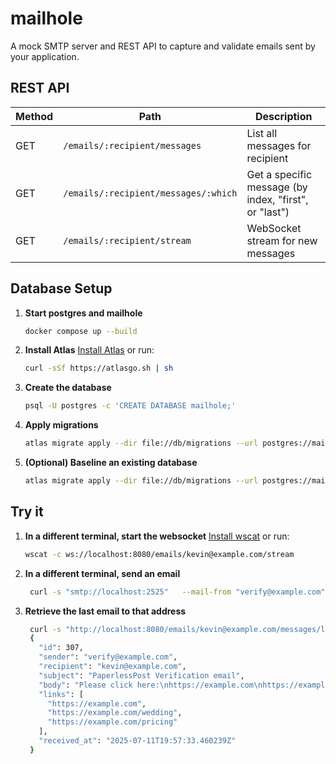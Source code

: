 # mailhole
A mock SMTP server and REST API to capture and validate emails sent by your application. 

## REST API
| Method | Path                                         | Description                        |
|--------|----------------------------------------------|------------------------------------|
| GET    | `/emails/:recipient/messages`                | List all messages for recipient    |
| GET    | `/emails/:recipient/messages/:which`         | Get a specific message (by index, "first", or "last") |
| GET    | `/emails/:recipient/stream`                  | WebSocket stream for new messages  |

## Database Setup

1. **Start postgres and mailhole**
   ```sh
   docker compose up --build
2. **Install Atlas**
   [Install Atlas](https://atlasgo.io/getting-started/install) or run:
   ```sh
   curl -sSf https://atlasgo.sh | sh
3. **Create the database**
   ```sh
   psql -U postgres -c 'CREATE DATABASE mailhole;'
4. **Apply migrations**
   ```sh
   atlas migrate apply --dir file://db/migrations --url postgres://mailhole:mailhole@localhost:5432/mailhole?sslmode=disable
5. **(Optional) Baseline an existing database**
   ```sh
   atlas migrate apply --dir file://db/migrations --url postgres://mailhole:mailhole@localhost:5432/mailhole?sslmode=disable --baseline 20250709231344

## Try it

1. **In a different terminal, start the websocket**
   [Install wscat](https://github.com/websockets/wscat) or run:
   ```sh
   wscat -c ws://localhost:8080/emails/kevin@example.com/stream
2. **In a different terminal, send an email**
   ```sh
    curl -s "smtp://localhost:2525"   --mail-from "verify@example.com"   --mail-rcpt "kevin@example.com"   --upload-file testdata/email.txt
3. **Retrieve the last email to that address**
   ```sh
    curl -s "http://localhost:8080/emails/kevin@example.com/messages/last" | jq
    {
      "id": 307,
      "sender": "verify@example.com",
      "recipient": "kevin@example.com",
      "subject": "PaperlessPost Verification email",
      "body": "Please click here:\nhttps://example.com\nhttps://example.com/wedding\nhttps://example.com/pricing",
      "links": [
        "https://example.com",
        "https://example.com/wedding",
        "https://example.com/pricing"
      ],
      "received_at": "2025-07-11T19:57:33.460239Z"
    }
